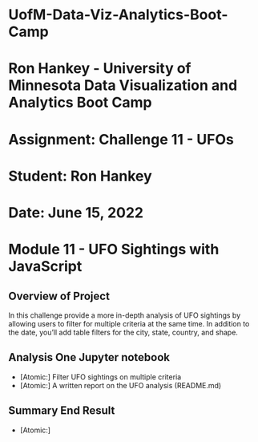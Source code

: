 # UofM-Data-Viz-Analytics-Boot-Camp
# Ron Hankey - University of Minnesota Data Visualization and Analytics Boot Camp
#                   Assignment: Challenge 11 - UFOs
#                           Student: Ron Hankey
#                           Date: June 15, 2022

# Module 11 - UFO Sightings with JavaScript

## Overview of Project
In this challenge provide a more in-depth analysis of UFO sightings by allowing users to filter for multiple criteria at the same time. In addition to the date, you’ll add table filters for the city, state, country, and shape.

## Analysis One Jupyter notebook
* [Atomic:] Filter UFO sightings on multiple criteria
* [Atomic:] A written report on the UFO analysis (README.md)

## Summary  End Result
* [Atomic:] 